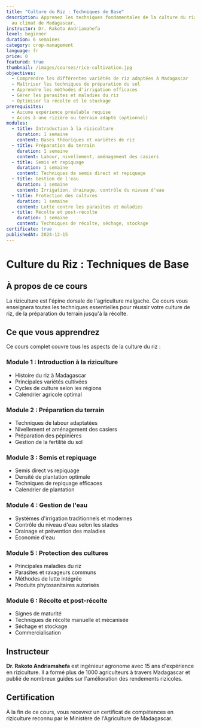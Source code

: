 ```yaml
---
title: "Culture du Riz : Techniques de Base"
description: Apprenez les techniques fondamentales de la culture du riz adaptées
  au climat de Madagascar.
instructor: Dr. Rakoto Andriamahefa
level: beginner
duration: 6 semaines
category: crop-management
language: fr
price: 0
featured: true
thumbnail: /images/courses/rice-cultivation.jpg
objectives:
  - Comprendre les différentes variétés de riz adaptées à Madagascar
  - Maîtriser les techniques de préparation du sol
  - Apprendre les méthodes d'irrigation efficaces
  - Gérer les parasites et maladies du riz
  - Optimiser la récolte et le stockage
prerequisites:
  - Aucune expérience préalable requise
  - Accès à une rizière ou terrain adapté (optionnel)
modules:
  - title: Introduction à la riziculture
    duration: 1 semaine
    content: Bases théoriques et variétés de riz
  - title: Préparation du terrain
    duration: 1 semaine
    content: Labour, nivellement, aménagement des casiers
  - title: Semis et repiquage
    duration: 1 semaine
    content: Techniques de semis direct et repiquage
  - title: Gestion de l'eau
    duration: 1 semaine
    content: Irrigation, drainage, contrôle du niveau d'eau
  - title: Protection des cultures
    duration: 1 semaine
    content: Lutte contre les parasites et maladies
  - title: Récolte et post-récolte
    duration: 1 semaine
    content: Techniques de récolte, séchage, stockage
certificate: true
publishedAt: 2024-12-15
---
```


# Culture du Riz : Techniques de Base

## À propos de ce cours

La riziculture est l'épine dorsale de l'agriculture malgache. Ce cours vous enseignera toutes les techniques essentielles pour réussir votre culture de riz, de la préparation du terrain jusqu'à la récolte.

## Ce que vous apprendrez

Ce cours complet couvre tous les aspects de la culture du riz :

### Module 1 : Introduction à la riziculture

- Histoire du riz à Madagascar
- Principales variétés cultivées
- Cycles de culture selon les régions
- Calendrier agricole optimal

### Module 2 : Préparation du terrain

- Techniques de labour adaptatées
- Nivellement et aménagement des casiers
- Préparation des pépinières
- Gestion de la fertilité du sol

### Module 3 : Semis et repiquage

- Semis direct vs repiquage
- Densité de plantation optimale
- Techniques de repiquage efficaces
- Calendrier de plantation

### Module 4 : Gestion de l'eau

- Systèmes d'irrigation traditionnels et modernes
- Contrôle du niveau d'eau selon les stades
- Drainage et prévention des maladies
- Économie d'eau

### Module 5 : Protection des cultures

- Principales maladies du riz
- Parasites et ravageurs communs
- Méthodes de lutte intégrée
- Produits phytosanitaires autorisés

### Module 6 : Récolte et post-récolte

- Signes de maturité
- Techniques de récolte manuelle et mécanisée
- Séchage et stockage
- Commercialisation

## Instructeur

**Dr. Rakoto Andriamahefa** est ingénieur agronome avec 15 ans d'expérience en riziculture. Il a formé plus de 1000 agriculteurs à travers Madagascar et publié de nombreux guides sur l'amélioration des rendements rizicoles.

## Certification

À la fin de ce cours, vous recevrez un certificat de compétences en riziculture reconnu par le Ministère de l'Agriculture de Madagascar.
